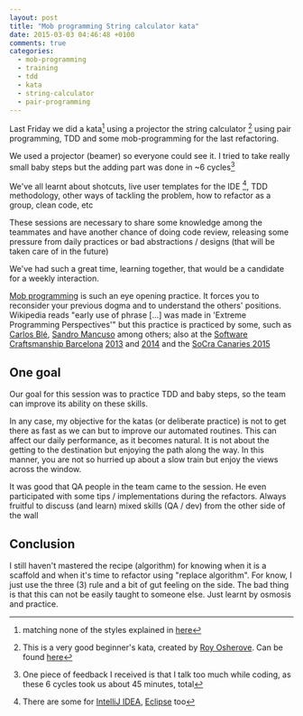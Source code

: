 ```yaml
---
layout: post
title: "Mob programming String calculator kata"
date: 2015-03-03 04:46:48 +0100
comments: true
categories:
  - mob-programming
  - training
  - tdd
  - kata
  - string-calculator
  - pair-programming
---
```


Last Friday we did a kata[^1] using a projector the string calculator [^2] using pair programming, TDD and some mob-programming for the last refactoring.

We used a projector (beamer) so everyone could see it. I tried to take really small baby steps but the adding part was done in ~6 cycles[^4]

We've all learnt about shotcuts, live user templates for the IDE [^3], TDD methodology, other ways of tackling the problem, how to refactor as a group, clean code, etc

These sessions are necessary to share some knowledge among the teammates and have another chance of doing code review, releasing some pressure from daily practices or bad abstractions / designs (that will be taken care of in the future)

We've had such a great time, learning together, that would be a candidate for a weekly interaction.

[Mob programming][mob-programming] is such an eye opening practice. It forces you to reconsider your previous dogma and to understand the others' positions. Wikipedia reads "early use of phrase [...] was made in 'Extreme Programming Perspectives'" but this practice is practiced by some, such as [Carlos Blé][carlosble], [Sandro Mancuso][mancuso] among others; also at the [Software Craftsmanship Barcelona][socrabcn] [2013][scbcn2013] and [2014][scbcn2014] and the [SoCra Canaries 2015][socracan]

## One goal

Our goal for this session was to practice TDD and baby steps, so the team can improve its ability on these skills.

In any case, my objective for the katas (or deliberate practice) is not to get there as fast as we can but to improve our automated routines. This can affect our daily performance, as it becomes natural. It is not about the getting to the destination but enjoying the path along the way. In this manner, you are not so hurried up about a slow train but enjoy the views across the window.

It was good that QA people in the team came to the session. He even participated with some tips / implementations during the refactors. Always fruitful to discuss (and learn) mixed skills (QA / dev) from the other side of the wall

## Conclusion

I still haven't mastered the recipe (algorithm) for knowing when it is a scaffold and when it's time to refactor using "replace algorithm". For know, I just use the three (3) rule and a bit of gut feeling on the side. The bad thing is that this can not be easily taught to someone else. Just learnt by osmosis and practice.

[^1]: matching none of the styles explained in [here](http://johannesbrodwall.com/2011/12/18/how-to-start-a-coding-dojo/)
[^2]: This is a very good beginner's kata, created by [Roy Osherove](https://twitter.com/royosherove). Can be found [here](http://osherove.com/tdd-kata-1/)
[^3]: There are some for [IntelliJ IDEA](https://www.jetbrains.com/idea/help/live-templates.html), [Eclipse](http://stackoverflow.com/questions/4022367/what-is-the-eclipse-equivalent-of-intellij-live-templates) too
[^4]: One piece of feedback I received is that I talk too much while coding, as these 6 cycles took us about 45 minutes, total

[mob-programming]: http://en.wikipedia.org/wiki/Mob_programming 
[carlosble]: https://twitter.com/carlosble
[mancuso]: https://twitter.com/sandromancuso
[scbcn2014]: https://twitter.com/hashtag/SCBCN14?src=hash
[scbcn2013]: https://twitter.com/hashtag/scbcn2013?src=hash
[socracan]: https://twitter.com/hashtag/socracan?src=hash
[socrabcn]: http://www.softwarecraftsmanshipbarcelona.org/
